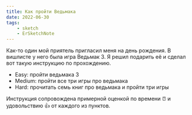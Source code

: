 ```yaml
---
title: Как пройти Ведьмака
date: 2022-06-30
tags:
    - sketch
    - ErSketchNote
---
```


Как-то один мой приятель пригласил меня на день рождения. В вишлисте у него была игра Ведьмак 3. Я решил подарить её и сделал вот такую инструкцию по прохождению.

-   Easy: пройти ведьмака 3
-   Medium: пройти все три игры про ведьмака
-   Hard: прочитать семь книг про ведьмака и пройти три игры

Инструкция сопровождена примерной оценкой по времени ⏰ и удовольствию 👍 от каждого из пунктов.
